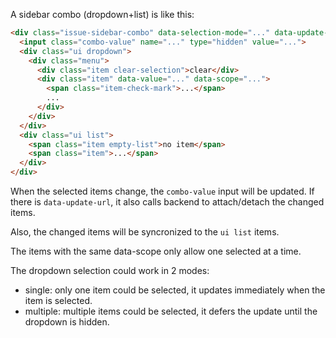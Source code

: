 A sidebar combo (dropdown+list) is like this:

```html
<div class="issue-sidebar-combo" data-selection-mode="..." data-update-url="...">
  <input class="combo-value" name="..." type="hidden" value="...">
  <div class="ui dropdown">
    <div class="menu">
      <div class="item clear-selection">clear</div>
      <div class="item" data-value="..." data-scope="...">
        <span class="item-check-mark">...</span>
        ...
      </div>
    </div>
  </div>
  <div class="ui list">
    <span class="item empty-list">no item</span>
    <span class="item">...</span>
  </div>
</div>
```

When the selected items change, the `combo-value` input will be updated.
If there is `data-update-url`, it also calls backend to attach/detach the changed items.

Also, the changed items will be syncronized to the `ui list` items.

The items with the same data-scope only allow one selected at a time.

The dropdown selection could work in 2 modes:
* single: only one item could be selected, it updates immediately when the item is selected.
* multiple: multiple items could be selected, it defers the update until the dropdown is hidden.
